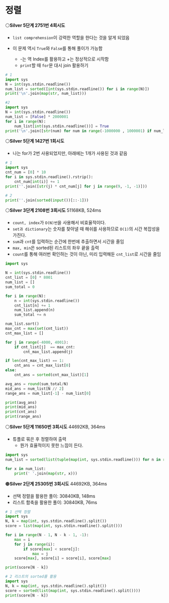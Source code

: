# 정렬

⚪**Silver 5단계 2751번 4회시도**

- `list comprehension`이 강력한 역할을 한다는 것을 알게 되었음

- 이 문제 역시 `True`와 `False`를 통해 풀이가 가능함
  - -는 역 Index를 활용하고 +는 정상적으로 시작함
  - `print`할 때 `for`문 대시 join 활용하기

```python
# 1
import sys
N = int(sys.stdin.readline())
num_list = sorted([int(sys.stdin.readline()) for i in range(N)])
print('\n'.join(map(str, num_list)))

#2
import sys
N = int(sys.stdin.readline())
num_list = [False] * 2000001
for i in range(N):
    num_list[int(sys.stdin.readline())] = True
print('\n'.join([str(num) for num in range(-1000000 , 1000001) if num_list[num] == True]))

```

⚪**Silver 5단계 1427번 1회시도**

- 나는 for가 2번 사용되었지만, 아래에는 1개가 사용된 것과 같음

```python
# 1
import sys
cnt_num = [0] * 10
for i in sys.stdin.readline().rstrip():
    cnt_num[int(i)] += 1
print(''.join([str(j) * cnt_num[j] for j in range(9, -1, -1)]))

# 2
print(''.join(sorted(input())[::-1]))
```

⚪**Silver 3단계 2108번 3회시도** 51168KB, 524ms

- `count, index`가 `O(N)번`을 사용해서 비효율적이다.
- `set과 dictionary`는 숫자를 찾아낼 때 해쉬를 사용하므로 `O(1)`의 시간 복잡성을 가진다.
- `sum`과 `cnt`를 입력하는 순간에 한번에 추출하면서 시간을 줄임
- `max, min`은 sorted된 리스트의 좌우 끝을 출력
- `count`를 통해 여러번 확인하는 것이 아닌, 미리 입력해둔 `cnt_list`로 시간을 줄임

```python
import sys

N = int(sys.stdin.readline())
cnt_list = [0] * 8001
num_list = []
sum_total = 0

for i in range(N):
    n = int(sys.stdin.readline())
    cnt_list[n] += 1
    num_list.append(n)
    sum_total += n

num_list.sort()
max_cnt = max(set(cnt_list))
cnt_max_list = []

for j in range(-4000, 4001):
    if cnt_list[j]  == max_cnt:
        cnt_max_list.append(j)

if len(cnt_max_list) == 1:
    cnt_ans = cnt_max_list[0]
else:
    cnt_ans = sorted(cnt_max_list)[1]

avg_ans = round(sum_total/N)
mid_ans = num_list[N // 2]
range_ans = num_list[-1] - num_list[0]

print(avg_ans)
print(mid_ans)
print(cnt_ans)
print(range_ans)
```

⚪**Silver 5단계 11650번 3회시도** 44692KB, 364ms

- 튜플로 묶은 후 정렬하여 출력
  - 뭔가 효율적이지 못한 느낌이 든다.

```python
import sys
num_list = sorted(list(tuple(map(int, sys.stdin.readline())) for n in range(int(sys.stdin.readline()))))

for x in num_list:
    print(' '.join(map(str, x)))
```

🟤**Silver 2단계 25305번 3회시도** 44692KB, 364ms

- 선택 정렬을 활용한 풀이:  30840KB, 148ms
- 리스트 함축을 활용한 풀이: 30840KB, 76ms

```python
# 1 선택 정렬
import sys
N, k = map(int, sys.stdin.readline().split())
score = list(map(int, sys.stdin.readline().split()))

for i in range(N - 1, N - k - 1, -1):
    max = i
    for j in range(i):
        if score[max] < score[j]:
            max = j
    score[max], score[i] = score[i], score[max]

print(score[N - k])

# 2 리스트의 sorted를 활용
import sys
N, k = map(int, sys.stdin.readline().split())
score = sorted(list(map(int, sys.stdin.readline().split())))
print(score[N - k])
```

